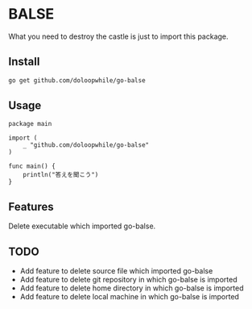 # BALSE
What you need to destroy the castle is just to import this package.

## Install
```sh
go get github.com/doloopwhile/go-balse
```

## Usage
```golang
package main

import (
	_ "github.com/doloopwhile/go-balse"
)

func main() {
	println("答えを聞こう")
}
```

## Features
Delete executable which imported go-balse.

## TODO
 - Add feature to delete source file which imported go-balse
 - Add feature to delete git repository in which go-balse is imported
 - Add feature to delete home directory in which go-balse is imported
 - Add feature to delete local machine in which go-balse is imported

